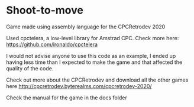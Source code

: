 # Shoot-to-move
Game made using assembly language for the CPCRetrodev 2020

Used cpctelera, a low-level library for Amstrad CPC. Check more here: https://github.com/lronaldo/cpctelera

I would not advise anyone to use this code as an example, I ended up having less time than I expected to make the game and that affected the quality of the code.

Check out more about the CPCRetrodev and download all the other games here http://cpcretrodev.byterealms.com/cpcretrodev-2020/

Check the manual for the game in the docs folder 
